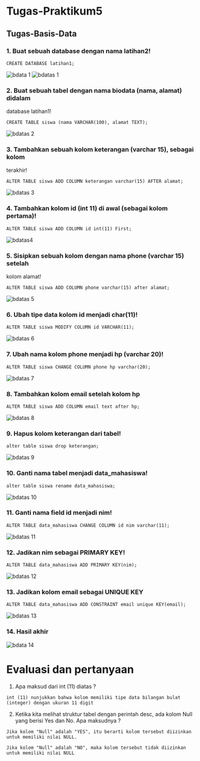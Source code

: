 # Tugas-Praktikum5
## Tugas-Basis-Data

### 1. Buat sebuah database dengan nama latihan2!
``` 
CREATE DATABASE latihan1;
```
![bdata 1](https://user-images.githubusercontent.com/115356128/229334957-bac06184-b49b-4fd3-b0c4-f241e0881d68.png)
![bdatas 1](https://user-images.githubusercontent.com/115356128/229594312-acff43e8-3d15-43be-a38e-6b16341393c0.png)


### 2. Buat sebuah tabel dengan nama biodata (nama, alamat) didalam
database latihan1!
```
CREATE TABLE siswa (nama VARCHAR(100), alamat TEXT);
```
![bdatas 2](https://user-images.githubusercontent.com/115356128/229595191-3753c350-57ad-47ae-a877-d87314700bc2.png)


### 3. Tambahkan sebuah kolom keterangan (varchar 15), sebagai kolom
terakhir!
```
ALTER TABLE siswa ADD COLUMN keterangan varchar(15) AFTER alamat;
```
![bdatas 3](https://user-images.githubusercontent.com/115356128/229597145-eff6bd8e-3036-485a-8773-8aff59a7f55a.png)


### 4. Tambahkan kolom id (int 11) di awal (sebagai kolom pertama)!
```
ALTER TABLE siswa ADD COLUMN id int(11) First;
```
![bdatas4](https://user-images.githubusercontent.com/115356128/229598116-7598a5c7-a14a-4ff6-b503-039f6d140c1a.png)


### 5. Sisipkan sebuah kolom dengan nama phone (varchar 15) setelah
kolom alamat!
```
ALTER TABLE siswa ADD COLUMN phone varchar(15) after alamat;
```
![bdatas 5](https://user-images.githubusercontent.com/115356128/229598786-4eb06698-c012-4dd3-b0c7-e7c1ddf9c2c0.png)


### 6. Ubah tipe data kolom id menjadi char(11)!
```
ALTER TABLE siswa MODIFY COLUMN id VARCHAR(11);
```
![bdatas 6](https://user-images.githubusercontent.com/115356128/229599451-b87eaf7c-1875-4dd1-b90b-632e43b60803.png)


### 7. Ubah nama kolom phone menjadi hp (varchar 20)!
```
ALTER TABLE siswa CHANGE COLUMN phone hp varchar(20);
```
![bdatas 7](https://user-images.githubusercontent.com/115356128/229600016-7bedd0da-b4a6-47c9-a7ea-ccff74239c21.png)


### 8. Tambahkan kolom email setelah kolom hp
```
ALTER TABLE siswa ADD COLUMN email text after hp;
```
![bdatas 8](https://user-images.githubusercontent.com/115356128/229600459-677b3f99-2f8c-46dc-8c87-d88a4d4e80df.png)


### 9. Hapus kolom keterangan dari tabel!
```
alter table siswa drop keterangan;
```
![bdatas 9](https://user-images.githubusercontent.com/115356128/229600871-754a8080-c1b6-45c8-ab50-1f703d5fcd7e.png)


### 10. Ganti nama tabel menjadi data_mahasiswa!
```
alter table siswa rename data_mahasiswa;
```
![bdatas 10](https://user-images.githubusercontent.com/115356128/229601653-07aabf6a-03d2-4c0d-bc4c-2bb2997c8ac0.png)


### 11. Ganti nama field id menjadi nim!
```
ALTER TABLE data_mahasiswa CHANGE COLUMN id nim varchar(11);
```
![bdatas 11](https://user-images.githubusercontent.com/115356128/229602818-8f1dcfc4-8fc6-42af-a378-ce20fdfb9e73.png)


### 12. Jadikan nim sebagai PRIMARY KEY!
```
ALTER TABLE data_mahasiswa ADD PRIMARY KEY(nim);
```
![bdatas 12](https://user-images.githubusercontent.com/115356128/229603322-447124dd-198f-4a7f-930d-e765c5ef803e.png)


### 13. Jadikan kolom email sebagai UNIQUE KEY
```
ALTER TABLE data_mahasiswa ADD CONSTRAINT email unique KEY(email);
```
![bdatas 13](https://user-images.githubusercontent.com/115356128/229603650-d7cb191a-6229-46a3-af59-af1678a85361.png)


### 14. Hasil akhir

![bdata 14](https://user-images.githubusercontent.com/115356128/229335067-6f9423e3-aa30-4d59-8326-7fe6d6739f6e.png)


# Evaluasi dan pertanyaan
1. Apa maksud dari int (11) diatas ?
```
int (11) nunjukkan bahwa kolom memiliki tipe data bilangan bulat (integer) dengan ukuran 11 digit 
```

2. Ketika kita melihat struktur tabel dengan perintah desc, ada kolom Null yang
berisi Yes dan No. Apa maksudnya ?
```
Jika kolom "Null" adalah "YES", itu berarti kolom tersebut diizinkan untuk memiliki nilai NULL.

Jika kolom "Null" adalah "NO", maka kolom tersebut tidak diizinkan untuk memiliki nilai NULL
```

